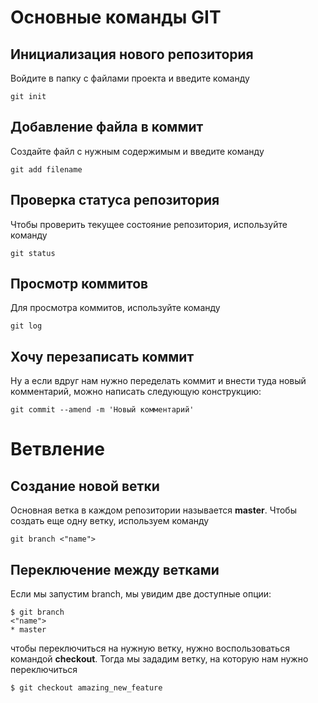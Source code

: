 # Основные команды GIT

## Инициализация нового репозитория

Войдите в папку с файлами проекта и введите команду

    
    git init
    

## Добавление файла в коммит

Создайте файл с нужным содержимым и введите команду

    
    git add filename
      

## Проверка статуса репозитория

Чтобы проверить текущее состояние репозитория, используйте команду

    
    git status
    

## Просмотр коммитов

Для просмотра коммитов, используйте команду

    
    git log
    

## Хочу перезаписать коммит

Ну а если вдруг нам нужно переделать коммит и внести туда новый комментарий, можно написать следующую конструкцию:

    
    git commit --amend -m 'Новый комментарий'


# Ветвление

## Создание новой ветки

Основная ветка в каждом репозитории называется **master**. Чтобы создать еще одну ветку, используем команду 

    git branch <"name">

## Переключение между ветками

Если мы запустим branch, мы увидим две доступные опции:

    $ git branch
    <"name">
    * master

чтобы переключиться на нужную ветку, нужно воспользоваться командой **checkout**. Тогда мы зададим ветку, на которую нам нужно переключиться

    $ git checkout amazing_new_feature